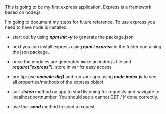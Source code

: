 This is going to be my first express application. 
Express is a framework based on node.js.

I'm going to document my steps for future reference.
To use express you need to have node.js installed.


- start out by using ***npm init -y*** to generate the package.json
- next you can install express using ***npm i express*** in the folder containing the json package.
- once the modules are generated make an index.js file and ***require("express")***, store in var for easy access
- pro tip: use ***console.dir()*** and run your app using ***node index.js*** to see all properties/methods of the express object.

- call ***.listen*** method on app to start listening for requests and navigate to localhost:portnumber. You should see a cannot GET / if done correctly.

- use the ***.send*** method to send a request
